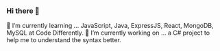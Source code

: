 ### Hi there 👋
🌱 I’m currently learning ... JavaScript, Java, ExpressJS, React, MongoDB, MySQL at Code Differently.
🔭 I’m currently working on ... a C# project to help me to understand the syntax better.

<!--
**kayanr/kayanr** is a ✨ _special_ ✨ repository because its `README.md` (this file) appears on your GitHub profile.

Here are some ideas to get you started:

- 🔭 I’m currently working on ...
 -🌱 I’m currently learning ... JavaScript, Java, ExpressJS, React, MongoDB 
- 👯 I’m looking to collaborate on ...
- 🤔 I’m looking for help with ...
- 💬 Ask me about ...
- 📫 How to reach me: ...
- 😄 Pronouns: ...
- ⚡ Fun fact: ...
-->
